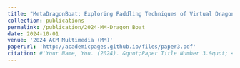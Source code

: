 ```yaml
---
title: "MetaDragonBoat: Exploring Paddling Techniques of Virtual Dragon Boating in a Metaverse Campus"
collection: publications
permalink: /publication/2024-MM-Dragon Boat
date: 2024-10-01
venue: '2024 ACM Multimedia (MM)'
paperurl: 'http://academicpages.github.io/files/paper3.pdf'
citation: #'Your Name, You. (2024). &quot;Paper Title Number 3.&quot; <i>GitHub Journal of Bugs</i>. 1(3).'
---
```


